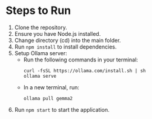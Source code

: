 # Steps to Run

1. Clone the repository.
2. Ensure you have Node.js installed.
3. Change directory (cd) into the main folder.
4. Run `npm install` to install dependencies.
5. Setup Ollama server:
   - Run the following commands in your terminal:
     ```
     curl -fsSL https://ollama.com/install.sh | sh
     ollama serve
     ```
   - In a new terminal, run:
     ```
     ollama pull gemma2
     ```
6. Run `npm start` to start the application.
